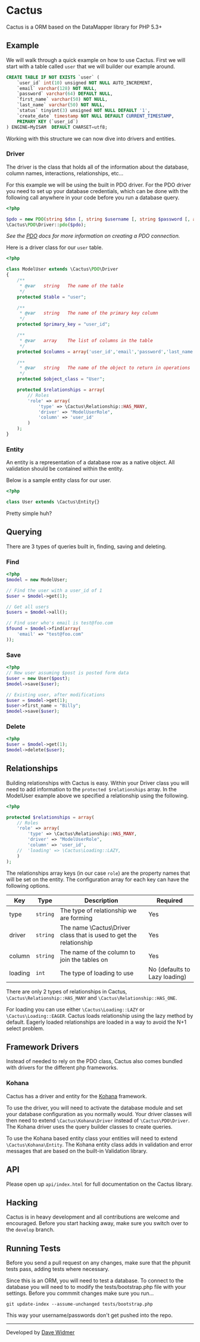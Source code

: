 # Cactus

Cactus is a ORM based on the DataMapper library for PHP 5.3+

## Example

We will walk through a quick example on how to use Cactus. First we will start
with a table called `user` that we will builder our example around.

``` sql
CREATE TABLE IF NOT EXISTS `user` (
	`user_id` int(10) unsigned NOT NULL AUTO_INCREMENT,
	`email` varchar(128) NOT NULL,
	`password` varchar(64) DEFAULT NULL,
	`first_name` varchar(50) NOT NULL,
	`last_name` varchar(50) NOT NULL,
	`status` tinyint(3) unsigned NOT NULL DEFAULT '1',
	`create_date` timestamp NOT NULL DEFAULT CURRENT_TIMESTAMP,
	PRIMARY KEY (`user_id`)
) ENGINE=MyISAM  DEFAULT CHARSET=utf8;
```

Working with this structure we can now dive into drivers and entities.

### Driver

The driver is the class that holds all of the information about the database,
column names, interactions, relationships, etc...

For this example we will be using the built in PDO driver. For the PDO driver you
need to set up your database credentials, which can be done with the following call
anywhere in your code before you run a database query.

``` php
<?php

$pdo = new PDO(string $dsn [, string $username [, string $password [, array $driver_options ]]]);
\Cactus\PDO\Driver::pdo($pdo);
```

_See the [PDO](http://www.php.net/manual/en/class.pdo.php) docs for more
information on creating a PDO connection._

Here is a driver class for our `user` table.

``` php
<?php

class ModelUser extends \Cactus\PDO\Driver
{
	/**
	 * @var   string   The name of the table
	 */
	protected $table = "user";

	/**
	 * @var   string   The name of the primary key column
	 */
	protected $primary_key = "user_id";

	/**
	 * @var   array    The list of columns in the table
	 */
	protected $columns = array('user_id','email','password','last_name','first_name','status','create_date');

	/**
	 * @var   string   The name of the object to return in operations
	 */
	protected $object_class = "User";

	protected $relationships = array(
		// Roles
		'role' => array(
			'type' => \Cactus\Relationship::HAS_MANY,
			'driver' => "ModelUserRole",
			'column' => 'user_id'
		)
	);
}
```

### Entity

An entity is a representation of a database row as a native object. All validation
should be contained within the entity.

Below is a sample entity class for our user.

``` php
<?php

class User extends \Cactus\Entity{}
```

Pretty simple huh?

## Querying

There are 3 types of queries built in, finding, saving and deleting.

### Find

``` php
<?php
$model = new ModelUser;

// Find the user with a user_id of 1
$user = $model->get(1);

// Get all users
$users = $model->all();

// Find user who's email is test@foo.com
$found = $model->find(array(
	'email' => "test@foo.com"
));
```

### Save
``` php
<?php
// New user assuming $post is posted form data
$user = new User($post);
$model->save($user);

// Existing user, after modifications
$user = $model->get(1);
$user->first_name = "Billy";
$model->save($user);
```

### Delete
``` php
<?php
$user = $model->get(1);
$model->delete($user);
```

## Relationships

Building relationships with Cactus is easy. Within your Driver class you will
need to add information to the `protected $relationships` array. In the ModelUser
example above we specified a relationship using the following.

``` php
<?php

protected $relationships = array(
	// Roles
	'role' => array(
		'type' => \Cactus\Relationship::HAS_MANY,
		'driver' => "ModelUserRole",
		'column' => 'user_id',
	//	'loading' => \Cactus\Loading::LAZY,
	)
);
```

The relationships array keys (in our case `role`) are the property names that will
be set on the entity. The configuration array for each key can have the following
options.

 Key | Type | Description | Required
-----|------|-------------|----------
type | `string` | The type of relationship we are forming | Yes
driver | `string` | The name \Cactus\Driver class that is used to get the relationship | Yes
column | `string` | The name of the column to join the tables on | Yes
loading | `int` | The type of loading to use | No (defaults to Lazy loading)

There are only 2 types of relationships in Cactus, `\Cactus\Relationship::HAS_MANY`
and `\Cactus\Relationship::HAS_ONE`.

For loading you can use either `\Cactus\Loading::LAZY` or `\Cactus\Loading::EAGER`.
Cactus loads relationship using the lazy method by default. Eagerly loaded relationships
are loaded in a way to avoid the N+1 select problem.

## Framework Drivers

Instead of needed to rely on the PDO class, Cactus also comes bundled with drivers
for the different php frameworks.

### Kohana

Cactus has a driver and entity for the [Kohana](http://www.kohanaframework.org) framework.

To use the driver, you will need to activate the database module and set your database
configuration as you normally would. Your driver classes will then need to extend
`\Cactus\Kohana\Driver` instead of `\Cactus\PDO\Driver`. The Kohana driver uses the
query builder classes to create queries.

To use the Kohana based entity class your entities will need to extend `\Cactus\Kohana\Entity`.
The Kohana entity class adds in validation and error messages that are based on the
built-in Validation library.

## API

Please open up `api/index.html` for full documentation on the Cactus library.

## Hacking

Cactus is in heavy development and all contributions are welcome and encouraged.
Before you start hacking away, make sure you switch over to the `develop` branch.

## Running Tests

Before you send a pull request on any changes, make sure that the phpunit tests pass,
adding tests where necessary.

Since this is an ORM, you will need to test a database. To connect to the database
you will need to to modify the tests/bootstrap.php file with your settings.
Before you commmit changes make sure you run...

~~~ shell
git update-index --assume-unchanged tests/bootstrap.php
~~~

This way your username/passwords don't get pushed into the repo.

----

Developed by [Dave Widmer](http://www.davewidmer.net)